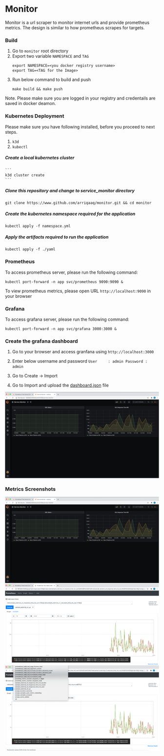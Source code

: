 # Monitor 
Monitor is a url scraper to monitor internet urls and provide prometheus metrics. The design is similar to how prometheus scrapes for targets.

### Build

  1. Go to `monitor` root directory 
  2. Export two variable `NAMESPACE` and `TAG`
     ```
     export NAMESPACE=<you docker registry username>
     export TAG=<TAG for the Image>
     ```
  3. Run below command to build and push 
     ```
     make build && make push
     ```
  Note. Please make sure you are logged in your registry and credentails are saved in docker deamon.
  
### Kubernetes Deployment

Please make sure you have following installed, before you proceed to next steps.
1. `k3d`
2. `kubectl`

##### Create a local kubernetes cluster 
    ```
    k3d cluster create
    ```
##### Clone this repository and change to service_monitor directory 
```
git clone https://www.github.com/arriqaaq/monitor.git && cd monitor
```

##### Create the kubernetes namespace required for the application 
```
kubectl apply -f namespace.yml
```

##### Apply the artifacts required to run the application 
```
kubectl apply -f ./yaml
```

### Prometheus
To access prometheus server, please run the following command:

```
kubectl port-forward -n app svc/prometheus 9090:9090 &
```

To view prometheus metrics, please open URL `http://localhost:9090` in your browser

### Grafana
To access grafana server, please run the following command:

```
kubectl port-forward -n app svc/grafana 3000:3000 &
```

### Create the grafana dashboard
  1. Go to your browser and access granfana using `http://localhost:3000`
  2. Enter below username and password
         ```
         User     : admin
         Password : admin
         ```
  3. Go to Create -> Import 
  
  4. Go to Import and upload the [dashboard.json](https://github.com/arriqaaq/monitor/blob/master/dashboard.json) file
  
  ![Dashboard](img/img-1.png)


### Metrics Screenshots

  ![Dashboard](img/img-1.png)
  ![All Stats](img/img-2.png)
  ![Prometheus Graph](img/img-3.png)
